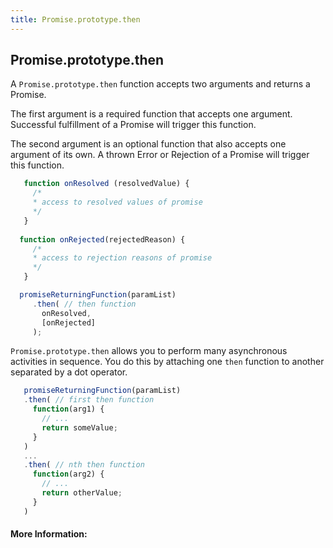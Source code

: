 ```yaml
---
title: Promise.prototype.then
---
```

## Promise.prototype.then

A ```Promise.prototype.then``` function accepts two arguments and returns a Promise. 

The first argument is a required function that accepts one argument. Successful fulfillment of a Promise will trigger this function.
 
The second argument is an optional function that also accepts one argument of its own. A thrown Error or Rejection of a Promise will trigger this function.

```javascript
   function onResolved (resolvedValue) {
     /*
     * access to resolved values of promise
     */
   }
 
  function onRejected(rejectedReason) {
     /*
     * access to rejection reasons of promise
     */
   }

  promiseReturningFunction(paramList)
     .then( // then function
       onResolved,
       [onRejected]
     );
 ```

```Promise.prototype.then``` allows you to perform many asynchronous activities in sequence. You do this by attaching one ```then``` function to another separated by a dot operator.

```javascript
   promiseReturningFunction(paramList)
   .then( // first then function
     function(arg1) {
       // ...
       return someValue;
     }
   )
   ...
   .then( // nth then function
     function(arg2) {
       // ...
       return otherValue;
     }
   )
```
<!--
  1. add return value handling
 -->

<!-- The article goes here, in GitHub-flavored Markdown. Feel free to add YouTube videos, images, and CodePen/JSBin embeds  -->

#### More Information:
<!-- Please add any articles you think might be helpful to read before writing the article -->